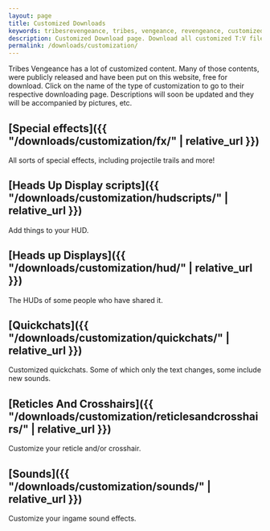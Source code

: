 ```yaml
---
layout: page
title: Customized Downloads
keywords: tribesrevengeance, tribes, vengeance, revengeance, customized, fx, hudscript, hud, quickchat, reticle, crosshair
description: Customized Download page. Download all customized T:V files, like huds, quickchats, reticles, crosshairs and more.
permalink: /downloads/customization/
---
```


Tribes Vengeance has a lot of customized content. Many of those contents, were publicly released and have been put on this website, free for download. Click on the name of the type of customization to go to their respective downloading page. Descriptions will soon be updated and they will be accompanied by pictures, etc.

  
  

## [Special effects]({{ "/downloads/customization/fx/" | relative_url }})

All sorts of special effects, including projectile trails and more!

  
  

## [Heads Up Display scripts]({{ "/downloads/customization/hudscripts/" | relative_url }})

Add things to your HUD.

  
  

## [Heads up Displays]({{ "/downloads/customization/hud/" | relative_url }})

The HUDs of some people who have shared it.

  
  

## [Quickchats]({{ "/downloads/customization/quickchats/" | relative_url }})

Customized quickchats. Some of which only the text changes, some include new sounds.

  
  

## [Reticles And Crosshairs]({{ "/downloads/customization/reticlesandcrosshairs/" | relative_url }})

Customize your reticle and/or crosshair.

  
  

## [Sounds]({{ "/downloads/customization/sounds/" | relative_url }})

Customize your ingame sound effects.
